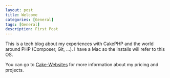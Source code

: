 ```yaml
---
layout: post
title: Welcome
categories: [General]
tags: [General]
description: First Post
---
```


This is a tech blog about my experiences with CakePHP and the world around PHP (Composer, Git, ...). I have a Mac so the installs will refer to this OS.

You can go to [Cake-Websites][cake-websites] for more information about my pricing and projects.

[cake-websites]:      http://www.cake-websites.com
